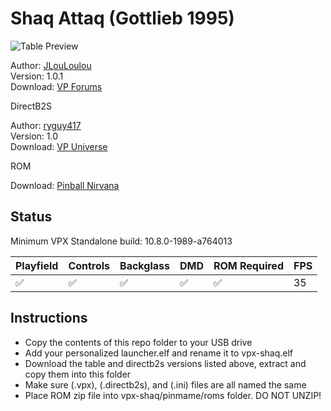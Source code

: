 # Shaq Attaq (Gottlieb 1995)

![Table Preview](https://i.imgur.com/gaEEpd2.jpeg)

Author: [JLouLoulou](https://www.vpforums.org/index.php?showuser=134330)  
Version: 1.0.1  
Download: [VP Forums](https://www.vpforums.org/index.php?app=downloads&showfile=15362)

DirectB2S

Author: [ryguy417](https://vpuniverse.com/profile/31096-ryguy417/)  
Version: 1.0  
Download: [VP Universe](https://vpuniverse.com/files/file/13150-shaq-attaq-gottlieb-1995-b2s-with-full-dmd/)

ROM

Download: [Pinball Nirvana](https://pinballnirvana.com/forums/resources/shaqatt2.2284/)

## Status 

Minimum VPX Standalone build: 10.8.0-1989-a764013

| Playfield | Controls | Backglass | DMD | ROM Required | FPS | 
|-----------|----------|-----------|-----|--------------|-----|
| :white_check_mark: | :white_check_mark: | :white_check_mark: | :white_check_mark: | :white_check_mark: | 35 |

## Instructions

- Copy the contents of this repo folder to your USB drive
- Add your personalized launcher.elf and rename it to vpx-shaq.elf
- Download the table and directb2s versions listed above, extract and copy them into this folder
- Make sure (.vpx), (.directb2s), and (.ini) files are all named the same
- Place ROM zip file into vpx-shaq/pinmame/roms folder. DO NOT UNZIP!
